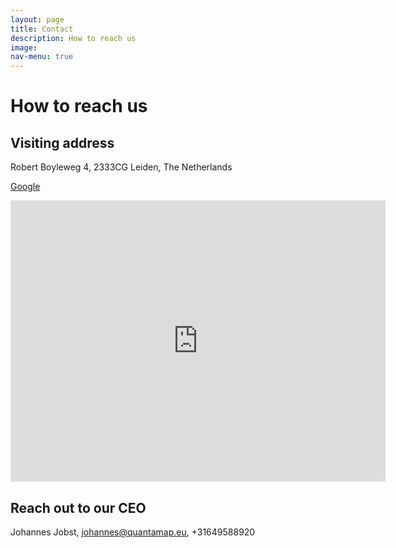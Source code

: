 ```yaml
---
layout: page
title: Contact
description: How to reach us 
image: 
nav-menu: true
---
```


# How to reach us

## Visiting address
Robert Boyleweg 4, 2333CG Leiden, The Netherlands

[Google](https://www.google.com/maps/place/QuantaMap/@52.1682389,4.4565888,17z/data=!3m1!4b1!4m6!3m5!1s0x47c5c75747d69e43:0x6c266ed05b250ef5!8m2!3d52.1682389!4d4.4565888!16s%2Fg%2F11y46ylh_j?hl=en-GB&entry=ttu)

<iframe src="https://www.google.com/maps/embed?pb=!1m18!1m12!1m3!1d2447.1350005796016!2d4.4565888!3d52.1682389!2m3!1f0!2f0!3f0!3m2!1i1024!2i768!4f13.1!3m3!1m2!1s0x47c5c75747d69e43%3A0x6c266ed05b250ef5!2sQuantaMap!5e0!3m2!1sen!2snl!4v1714557037076!5m2!1sen!2snl" width="600" height="450" style="border:0;" allowfullscreen="" loading="lazy" referrerpolicy="no-referrer-when-downgrade"></iframe>

## Reach out to our CEO
Johannes Jobst, 
[johannes@quantamap.eu](mailto:johannes@quantamap.eu), 
+31649588920

